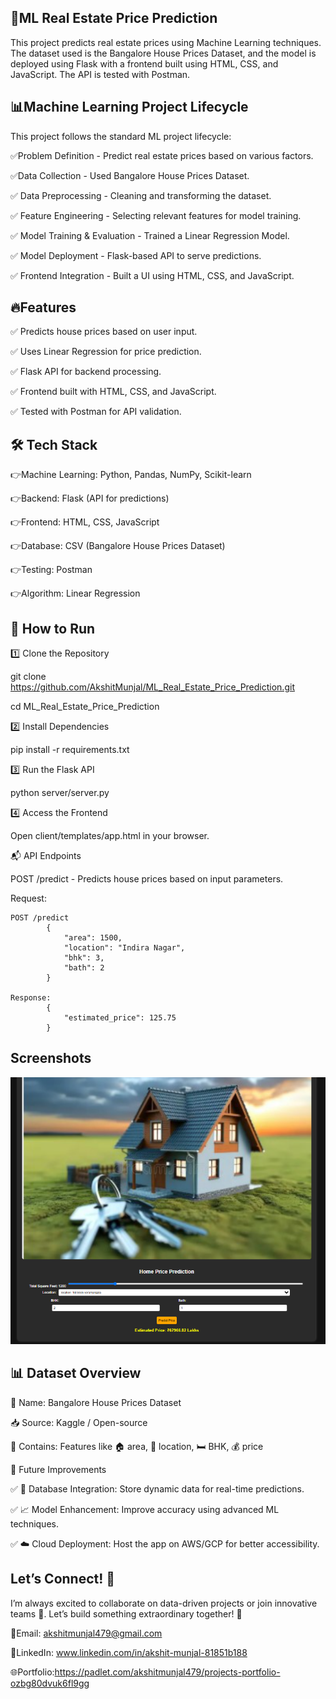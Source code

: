 
## 🏡ML Real Estate Price Prediction

This project predicts real estate prices using Machine Learning techniques. The dataset used is the Bangalore House Prices Dataset, and the model is deployed using Flask with a frontend built using HTML, CSS, and JavaScript. The API is tested with Postman.


## 📊Machine Learning Project Lifecycle

This project follows the standard ML project lifecycle:

✅Problem Definition - Predict real estate prices based on various factors.

✅Data Collection - Used Bangalore House Prices Dataset.

✅ Data Preprocessing - Cleaning and transforming the dataset.

✅ Feature Engineering - Selecting relevant features for model training.

✅ Model Training & Evaluation - Trained a Linear Regression Model.

✅ Model Deployment - Flask-based API to serve predictions.

✅ Frontend Integration - Built a UI using HTML, CSS, and JavaScript.
## 🔥Features

✅ Predicts house prices based on user input.

✅ Uses Linear Regression for price prediction.

✅ Flask API for backend processing.

✅ Frontend built with HTML, CSS, and JavaScript.

✅ Tested with Postman for API validation.
## 🛠 Tech Stack

👉Machine Learning: Python, Pandas, NumPy, Scikit-learn

👉Backend: Flask (API for predictions)

👉Frontend: HTML, CSS, JavaScript

👉Database: CSV (Bangalore House Prices Dataset)

👉Testing: Postman

👉Algorithm: Linear Regression


## 🚀 How to Run

1️⃣ Clone the Repository

git clone https://github.com/AkshitMunjal/ML_Real_Estate_Price_Prediction.git

cd ML_Real_Estate_Price_Prediction

2️⃣ Install Dependencies

pip install -r requirements.txt

3️⃣ Run the Flask API

python server/server.py

4️⃣ Access the Frontend

Open client/templates/app.html in your browser.

📬 API Endpoints

POST /predict - Predicts house prices based on input parameters.

Request:

    POST /predict
            {
                "area": 1500,
                "location": "Indira Nagar",
                "bhk": 3,
                "bath": 2
            }

    Response:
            {
                "estimated_price": 125.75
            }




## Screenshots

![Home Price Prediction Application](https://raw.githubusercontent.com/AkshitMunjal/ML_Real_Estate_Price_Prediction/main/Home_Price_Prediction_Application.png)

## 📊 Dataset Overview

📍 Name: Bangalore House Prices Dataset

📥 Source: Kaggle / Open-source

📌 Contains: Features like 🏠 area, 📍 location, 🛏️ BHK, 💰 price



🎯 Future Improvements

✅ 🔗 Database Integration: Store dynamic data for real-time predictions.

✅ 📈 Model Enhancement: Improve accuracy using advanced ML techniques.

✅ ☁️ Cloud Deployment: Host the app on AWS/GCP for better accessibility.
## Let’s Connect! 🤝

I’m always excited to collaborate on data-driven projects or join innovative teams 🚀. Let’s build something extraordinary together! 🌟

📧Email: akshitmunjal479@gmail.com

🔗LinkedIn: www.linkedin.com/in/akshit-munjal-81851b188

🌐Portfolio:https://padlet.com/akshitmunjal479/projects-portfolio-ozbg80dvuk6fl9gg